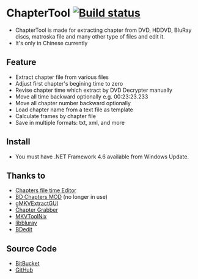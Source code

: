 # ChapterTool [![Build status](https://ci.appveyor.com/api/projects/status/rtc76h5ulveafj5f?svg=true)](https://ci.appveyor.com/project/tautcony/chaptertool)

- ChapterTool is made for extracting chapter from DVD, HDDVD, BluRay discs, matroska file and many other type of files and edit it.
- It's only in Chinese currently


## Feature

- Extract chapter file from various files
- Adjust first chapter's begining time to zero
- Revise chapter time which extract by DVD Decrypter manually
- Move all time backward optionally e.g. 00:23:23.233
- Move all chapter number backward optionally
- Load chapter name from a text file as template
- Calculate frames by chapter file
- Save in multiple formats: txt, xml, and more


## Install

- You must have .NET Framework 4.6 available from Windows Update.


## Thanks to

 - [Chapters file time Editor](https://www.nmm-hd.org/newbbs/viewtopic.php?f=16&t=24)
 - [BD Chapters MOD](https://www.nmm-hd.org/newbbs/viewtopic.php?f=16&t=517) (no longer in use)
 - [gMKVExtractGUI](http://sourceforge.net/projects/gmkvextractgui/)
 - [Chapter Grabber](http://jvance.com/pages/ChapterGrabber.xhtml)
 - [MKVToolNix](https://www.bunkus.org/videotools/mkvtoolnix/links.html)
 - [libbluray](http://www.videolan.org/developers/libbluray.html)
 - [BDedit](http://pel.hu/bdedit/)


## Source Code

 - [BitBucket](https://bitbucket.org/TautCony/chaptertool)
 - [GitHub](https://github.com/tautcony/ChapterTool)
